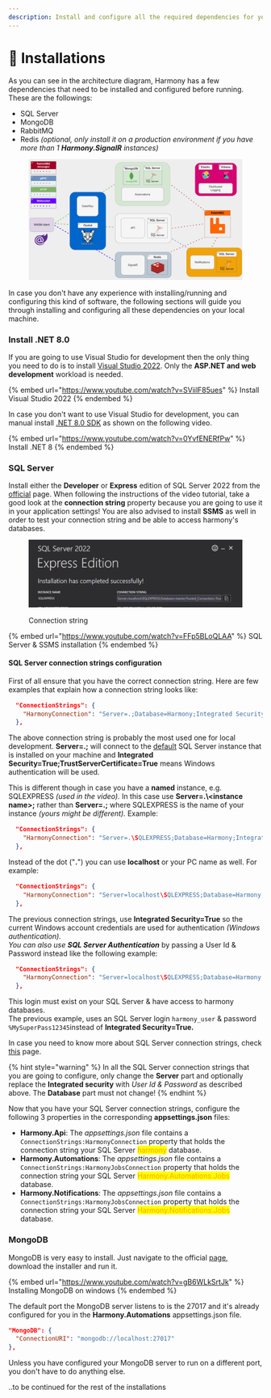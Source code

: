 ```yaml
---
description: Install and configure all the required dependencies for your local environment
---
```


# 📀 Installations

As you can see in the architecture diagram, Harmony has a few dependencies that need to be installed and configured before running. These are the followings:

* SQL Server
* MongoDB
* RabbitMQ
* Redis _(optional, only install it on a production environment if you have more than 1 **Harmony.SignalR** instances)_

<figure><img src="../../.gitbook/assets/harmony-architecture.gif" alt=""><figcaption></figcaption></figure>

In case you don't have any experience with installing/running and configuring this kind of software, the following sections will guide you through installing and configuring all these dependencies on your local machine.

### Install .NET 8.0

If you are going to use Visual Studio for development then the only thing you need to do is to install [Visual Studio 2022](https://learn.microsoft.com/en-us/visualstudio/install/install-visual-studio?view=vs-2022). Only the **ASP.NET and web development** workload is needed.

{% embed url="https://www.youtube.com/watch?v=SViilF85ues" %}
Install Visual Studio 2022
{% endembed %}

In case you don't want to use Visual Studio for development, you can manual install [.NET 8.0 SDK](https://dotnet.microsoft.com/en-us/download/dotnet/8.0) as shown on the following video.

{% embed url="https://www.youtube.com/watch?v=0YvfENERfPw" %}
Install .NET 8
{% endembed %}

### SQL Server

Install either the **Developer** or **Express** edition of SQL Server 2022 from the [official](https://www.microsoft.com/en-us/sql-server/sql-server-downloads) page. When following the instructions of the video tutorial, take a good look at the **connection string** property because you are going to use it in your application settings! You are also advised to install **SSMS** as well in order to test your connection string and be able to access harmony's databases.

<figure><img src="../../.gitbook/assets/Screenshot 2024-04-18 154250.png" alt=""><figcaption><p>Connection string</p></figcaption></figure>

{% embed url="https://www.youtube.com/watch?v=FFp5BLoQLAA" %}
SQL Server & SSMS installation
{% endembed %}

#### SQL Server connection strings configuration

First of all ensure that you have the correct connection string. Here are few examples that explain how a connection string looks like:

```json
  "ConnectionStrings": {
    "HarmonyConnection": "Server=.;Database=Harmony;Integrated Security=True;TrustServerCertificate=True"
  },
```

The above connection string is probably the most used one for local development. **Server=.;** will connect to the [default](https://learn.microsoft.com/en-us/sql/sql-server/connect-to-database-engine?view=sql-server-ver16\&tabs=sqldb#connect-to-a-default-sql-server-instance-on-the-same-machine) SQL Server instance that is installed on your machine and **Integrated Security=True;TrustServerCertificate=True** means Windows authentication will be used.

This is different though in case you have a **named** instance, e.g. SQLEXPRESS _(used in the video)._ In this case use **Server=.\\\<instance name>;** rather than **Server=.;** where SQLEXPRESS is the name of your instance _(yours might be different)._ Example:

```json
  "ConnectionStrings": {
    "HarmonyConnection": "Server=.\SQLEXPRESS;Database=Harmony;Integrated Security=True;TrustServerCertificate=True"
  },
```

Instead of the dot ("**.**") you can use **localhost** or your PC name as well. For example:

```json
  "ConnectionStrings": {
    "HarmonyConnection": "Server=localhost\SQLEXPRESS;Database=Harmony;Integrated Security=True;TrustServerCertificate=True"
  },
```

The previous connection strings, use **Integrated Security=True** so the current Windows account credentials are used for authentication _(Windows authentication)._ \
_You can also use **SQL Server Authentication**_ by passing a User Id & Password instead like the following example:

```json
  "ConnectionStrings": {
    "HarmonyConnection": "Server=localhost\SQLEXPRESS;Database=Harmony;User Id=harmony_user;Password=%MySuperPass12345;TrustServerCertificate=True"
  },
```

This login must exist on your SQL Server & have access to harmony databases.\
The previous example, uses an SQL Server login `harmony_user` & password `%MySuperPass12345`instead of **Integrated Security=True.**&#x20;

In case you need to know more about SQL Server connection strings, check [this](https://www.connectionstrings.com/sql-server/) page.

{% hint style="warning" %}
In all the SQL Server connection strings that you are going to configure, only change the **Server** part and optionally replace the **Integrated security** with _User Id & Password_ as described above. The **Database** part must not change!
{% endhint %}

Now that you have your SQL Server connection strings, configure the following 3 properties in the corresponding **appsettings.json** files:

* **Harmony.Api**: The _appsettings.json_ file contains a `ConnectionStrings:HarmonyConnection` property that holds the connection string your SQL Server <mark style="color:orange;">harmony</mark> database.
* **Harmony.Automations**: The _appsettings.json_ file contains a `ConnectionStrings:HarmonyJobsConnection`  property that holds the connection string your SQL Server <mark style="color:orange;">Harmony.Automations.Jobs</mark> database.
* **Harmony.Notifications**: The _appsettings.json_ file contains a `ConnectionStrings:HarmonyJobsConnection`  property that holds the connection string your SQL Server <mark style="color:orange;">Harmony.Notifications.Jobs</mark> database.

### MongoDB

MongoDB is very easy to install. Just navigate to the official [page](https://www.mongodb.com/docs/manual/tutorial/install-mongodb-on-windows/), download the installer and run it.

{% embed url="https://www.youtube.com/watch?v=gB6WLkSrtJk" %}
Installing MongoDB on windows
{% endembed %}

The default port the MongoDB server listens to is the 27017 and it's already configured for you in the **Harmony.Automations** appsettings.json file.

```json
"MongoDB": {
  "ConnectionURI": "mongodb://localhost:27017"
},
```

Unless you have configured your MongoDB server to run on a different port, you don't have to do anything else.









..to be continued for the rest of the installations
